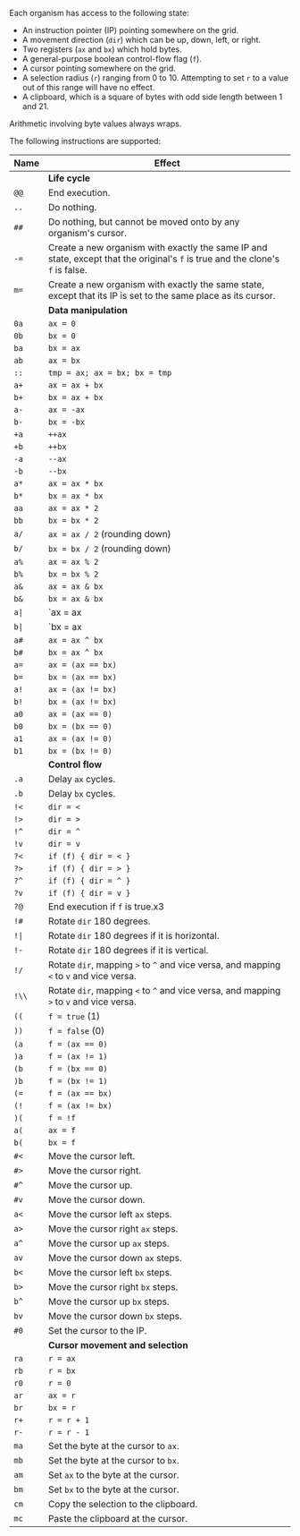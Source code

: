 Each organism has access to the following state:

- An instruction pointer (IP) pointing somewhere on the grid.
- A movement direction (`dir`) which can be up, down, left, or right.
- Two registers (`ax` and `bx`) which hold bytes.
- A general-purpose boolean control-flow flag (`f`).
- A cursor pointing somewhere on the grid.
- A selection radius (`r`) ranging from 0 to 10. Attempting to set `r` to a value out of this range will have no effect.
- A clipboard, which is a square of bytes with odd side length between 1 and 21.

Arithmetic involving byte values always wraps.

The following instructions are supported:

| **Name** | **Effect** |
| ---- | - |
| | **Life cycle** |
| `@@` | End execution. |
| `..` | Do nothing. |
| `##` | Do nothing, but cannot be moved onto by any organism's cursor. |
| `-=` | Create a new organism with exactly the same IP and state, except that the original's `f` is true and the clone's `f` is false. |
| `m=` | Create a new organism with exactly the same state, except that its IP is set to the same place as its cursor. |
| | **Data manipulation** |
| `0a` | `ax = 0` |
| `0b` | `bx = 0` |
| `ba` | `bx = ax` |
| `ab` | `ax = bx` |
| `::` | `tmp = ax; ax = bx; bx = tmp` |
| `a+` | `ax = ax + bx` |
| `b+` | `bx = ax + bx` |
| `a-` | `ax = -ax` |
| `b-` | `bx = -bx` |
| `+a` | `++ax` |
| `+b` | `++bx` |
| `-a` | `--ax` |
| `-b` | `--bx` |
| `a*` | `ax = ax * bx` |
| `b*` | `bx = ax * bx` |
| `aa` | `ax = ax * 2` |
| `bb` | `bx = bx * 2` |
| `a/` | `ax = ax / 2` (rounding down) |
| `b/` | `bx = bx / 2` (rounding down) |
| `a%` | `ax = ax % 2` |
| `b%` | `bx = bx % 2` |
| `a&` | `ax = ax & bx` |
| `b&` | `bx = ax & bx` |
| `a\|` | `ax = ax | bx` |
| `b\|` | `bx = ax | bx` |
| `a#` | `ax = ax ^ bx` |
| `b#` | `bx = ax ^ bx` |
| `a=` | `ax = (ax == bx)` |
| `b=` | `bx = (ax == bx)` |
| `a!` | `ax = (ax != bx)` |
| `b!` | `bx = (ax != bx)` |
| `a0` | `ax = (ax == 0)` |
| `b0` | `bx = (bx == 0)` |
| `a1` | `ax = (ax != 0)` |
| `b1` | `bx = (bx != 0)` |
| | **Control flow** |
| `.a` | Delay `ax` cycles. |
| `.b` | Delay `bx` cycles. |
| `!<` | `dir = <` |
| `!>` | `dir = >` |
| `!^` | `dir = ^` |
| `!v` | `dir = v` |
| `?<` | `if (f) { dir = < }` |
| `?>` | `if (f) { dir = > }` |
| `?^` | `if (f) { dir = ^ }` |
| `?v` | `if (f) { dir = v }` |
| `?@` | End execution if `f` is true.x3 |
| `!#` | Rotate `dir` 180 degrees. |
| `!\|` | Rotate `dir` 180 degrees if it is horizontal. |
| `!-` | Rotate `dir` 180 degrees if it is vertical. |
| `!/` | Rotate `dir`, mapping `>` to `^` and vice versa, and mapping `<` to `v` and vice versa. |
| `!\\` | Rotate `dir`, mapping `<` to `^` and vice versa, and mapping `>` to `v` and vice versa. |
| `((` | `f = true` (1) |
| `))` | `f = false` (0) |
| `(a` | `f = (ax == 0)` |
| `)a` | `f = (ax != 1)` |
| `(b` | `f = (bx == 0)` |
| `)b` | `f = (bx != 1)` |
| `(=` | `f = (ax == bx)` |
| `(!` | `f = (ax != bx)` |
| `)(` | `f = !f` |
| `a(` | `ax = f` |
| `b(` | `bx = f` |
| `#<` | Move the cursor left. |
| `#>` | Move the cursor right. |
| `#^` | Move the cursor up. |
| `#v` | Move the cursor down. |
| `a<` | Move the cursor left `ax` steps. |
| `a>` | Move the cursor right `ax` steps. |
| `a^` | Move the cursor up `ax` steps. |
| `av` | Move the cursor down `ax` steps. |
| `b<` | Move the cursor left `bx` steps. |
| `b>` | Move the cursor right `bx` steps. |
| `b^` | Move the cursor up `bx` steps. |
| `bv` | Move the cursor down `bx` steps. |
| `#0` | Set the cursor to the IP. |
| | **Cursor movement and selection** |
| `ra` | `r = ax` |
| `rb` | `r = bx` |
| `r0` | `r = 0` |
| `ar` | `ax = r` |
| `br` | `bx = r` |
| `r+` | `r = r + 1` |
| `r-` | `r = r - 1` |
| `ma` | Set the byte at the cursor to `ax`. |
| `mb` | Set the byte at the cursor to `bx`. |
| `am` | Set `ax` to the byte at the cursor. |
| `bm` | Set `bx` to the byte at the cursor. |
| `cm` | Copy the selection to the clipboard. |
| `mc` | Paste the clipboard at the cursor. |
